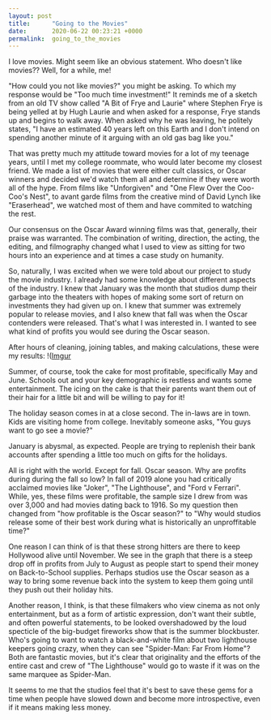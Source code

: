 ```yaml
---
layout: post
title:      "Going to the Movies"
date:       2020-06-22 00:23:21 +0000
permalink:  going_to_the_movies
---
```



I love movies.  Might seem like an obvious statement. Who doesn't like movies??  Well, for a while, me!  

"How could you not like movies?" you might be asking.  To which my response would be "Too much time investment!"  It reminds me of a sketch from an old TV show called "A Bit of Frye and Laurie" where Stephen Frye is being yelled at by Hugh Laurie and when asked for a response, Frye stands up and begins to walk away.  When asked why he was leaving, he politely states, "I have an estimated 40 years left on this Earth and I don't intend on spending another minute of it arguing with an old gas bag like you."  

That was pretty much my attitude toward movies for a lot of my teenage years, until I met my college roommate, who would later become my closest friend.  We made a list of movies that were either cult classics, or Oscar winners and decided we'd watch them all and determine if they were worth all of the hype.  From films like "Unforgiven" and "One Flew Over the Coo-Coo's Nest", to avant garde films from the creative mind of David Lynch like "Eraserhead", we watched most of them and have commited to watching the rest.

Our consensus on the Oscar Award winning films was that, generally, their praise was warranted.  The combination of writing, direction, the acting, the editing, and filmography changed what I used to view as sitting for two hours into an experience and at times a case study on humanity.  

So, naturally, I was excited when we were told about our project to study the movie industry. I already had some knowledge about different aspects of the industry.  I knew that January was the month that studios dump their garbage into the theaters with hopes of making some sort of return on investments they had given up on.  I knew that summer was extremely popular to release movies, and I also knew that fall was when the Oscar contenders were released.  That's what I was interested in.  I wanted to see what kind of profits you would see during the Oscar season.  

After hours of cleaning, joining tables, and making calculations, these were my results:
!([Imgur](https://i.imgur.com/mEVnN3U.png)

Summer, of course, took the cake for most profitable, specifically May and June.  Schools out and your key demographic is restless and wants some entertainment.  The icing on the cake is that their parents want them out of their hair for a little bit and will be willing to pay for it! 

The holiday season comes in at a close second.  The in-laws are in town.  Kids are visiting home from college.  Inevitably someone asks, "You guys want to go see a movie?"  

January is abysmal, as expected.  People are trying to replenish their bank accounts after spending a little too much on gifts for the holidays.

All is right with the world.  Except for fall.  Oscar season.  Why are profits during during the fall so low?  In fall of 2019 alone you had critically acclaimed movies like "Joker", "The Lighthouse", and "Ford v Ferrari".  While, yes, these films were profitable, the sample size I drew from was over 3,000 and had movies dating back to 1916. So my question then changed from "how profitable is the Oscar season?" to "Why would studios release some of their best work during what is historically an unproffitable time?"

One reason I can think of is that these strong hitters are there to keep Hollywood alive until November.  We see in the graph that there is a steep drop off in profits from July to August as people start to spend their money on Back-to-School supplies.  Perhaps studios use the Oscar season as a way to bring some revenue back into the system to keep them going until they push out their holiday hits.

Another reason, I think, is that these filmakers who view cinema as not only entertainment, but as a form of artistic expression, don't want their subtle, and often powerful statements, to be looked overshadowed by the loud specticle of the big-budget fireworks show that is the summer blockbuster.  Who's going to want to watch a black-and-white film about two lighthouse keepers going crazy, when they can see "Spider-Man: Far From Home"?  Both are fantastic movies, but it's clear that originality and the efforts of the entire cast and crew of "The Lighthouse" would go to waste if it was on the same marquee as Spider-Man.  

It seems to me that the studios feel that it's best to save these gems for a time when people have slowed down and become more introspective, even if it means making less money.   
